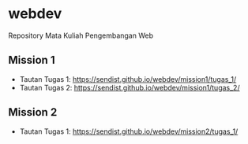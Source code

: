 # webdev
Repository Mata Kuliah Pengembangan Web

## Mission 1
- Tautan Tugas 1: https://sendist.github.io/webdev/mission1/tugas_1/  
- Tautan Tugas 2: https://sendist.github.io/webdev/mission1/tugas_2/

## Mission 2
- Tautan Tugas 1: https://sendist.github.io/webdev/mission2/tugas_1/  


